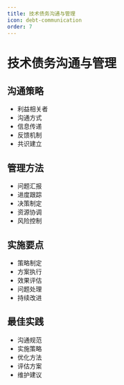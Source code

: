 ```yaml
---
title: 技术债务沟通与管理
icon: debt-communication
order: 7
---
```


# 技术债务沟通与管理

## 沟通策略
- 利益相关者
- 沟通方式
- 信息传递
- 反馈机制
- 共识建立

## 管理方法
- 问题汇报
- 进度跟踪
- 决策制定
- 资源协调
- 风险控制

## 实施要点
- 策略制定
- 方案执行
- 效果评估
- 问题处理
- 持续改进

## 最佳实践
- 沟通规范
- 实施策略
- 优化方法
- 评估方案
- 维护建议
